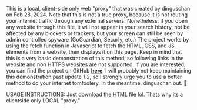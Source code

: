 This is a local, client-side only web "proxy" that was created by dinguschan on Feb 28, 2024. Note that this is not a true proxy, because it is not routing your internet traffic through any external servers. Nonetheless, if you open any website through this file, it will not appear in your search history, not be affected by any blockers or trackers, but your screen can still be seen by admin controlled spyware (GoGuardian, Securly, etc.) The project works by using the fetch function in Javascript to fetch the HTML, CSS, and JS elements from a website, then displays it on this page. Keep in mind that this is a very basic demonstration of this method, so following links in the website and non HTTPS websites are not supported. If you are interested, you can find the project on GitHub <a href="https://github.com/maximusweeseman/local-webproxy"><b>here</b></a>. I will probably not keep maintaining this demonstration past update 1.2, so I strongly urge you to use a better method to do your internet tomfoolery. In the meantime, dinguschan out. 👋

USAGE INSTRUCTIONS: Just download the HTML file lol. Thats why its a clientside only LOCAL "proxy."
